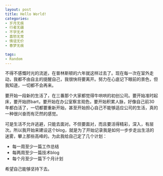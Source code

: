 ```yaml
---
layout: post
title: Hello World!
categories:
- 岁月无痕
- 行者无疆
- 不学无术
- 喜怒无常
- 情谊无价
- 春梦无痕

tags:
- Random
---
```


不得不感慨时光的流逝，在普林斯顿的六年就这样过去了。现在每一次在室外走动，我都不由自主的提醒自己，我很快将要离开。努力在心底记下眼前的景色，但我知道，一切都不会再来。

要开始一段新的生活了，在三番那个大家都觉得牛哄哄的初创公司。要开始准时起床，要开始挤bart，要开始在办公室察言观色，要开始积累人脉，好像自己前30年都白活了，一切都要重新开始，甚至开始担心自己不能够适应公司的生活，真的一种很兴奋而有茫然的感觉。
	
可是生活不允许逃避，只能去面对。不但要面对，而且要活得精彩，深入，有层次。所以我开始来建设这个blog，就是为了开始记录我是如何一步步走出生活的迷雾，攀上那些高峰的。为此我给自己定了几个计划：

- 每一周至少一篇工作总结
- 每两周至少一篇技术blog
- 每个月至少一篇下个月计划

希望自己能够坚持下去。
